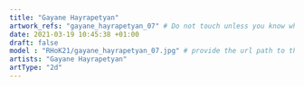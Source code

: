```yaml
---
title: "Gayane Hayrapetyan"
artwork_refs: "gayane_hayrapetyan_07" # Do not touch unless you know what you are doing
date: 2021-03-19 10:45:38 +01:00
draft: false
model : "RHoK21/gayane_hayrapetyan_07.jpg" # provide the url path to the model
artists: "Gayane Hayrapetyan"
artType: "2d"
---
```

